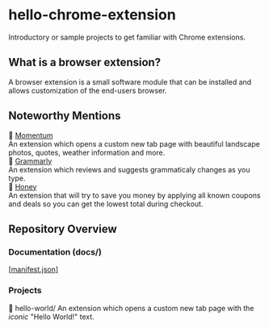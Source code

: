 # hello-chrome-extension
Introductory or sample projects to get familiar with Chrome extensions. 

## What is a browser extension?
A browser extension is a small software module that can be installed and allows customization of the end-users browser.  

## Noteworthy Mentions
💎 [Momentum](https://momentumdash.com/)  
An extension which opens a custom new tab page with beautiful landscape photos, quotes, weather information and more.  
💎 [Grammarly](https://www.grammarly.com)  
An extension which reviews and suggests grammaticaly changes as you type.  
💎 [Honey](https://www.joinhoney.com/ref/cdi6fzx)  
An extension that will try to save you money by applying all known coupons and deals so you can get the lowest total during checkout.  

## Repository Overview
### Documentation (docs/)
\[[manifest.json\]]()

### Projects
🎯 hello-world/
An extension which opens a custom new tab page with the _iconic_ "Hello World!" text.
